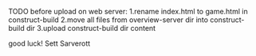 TODO before upload on web server:
1.rename index.html to game.html in construct-build
2.move all files from overview-server dir into construct-build dir
3.upload construct-build dir content

good luck!
Sett Sarverott
